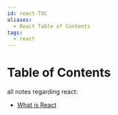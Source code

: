 ```yaml
---
id: react-TOC
aliases:
  - React Table of Contents
tags:
  - react
---
```


# Table of Contents

all notes regarding react:

- [What is React](React/what-is-react.md)

